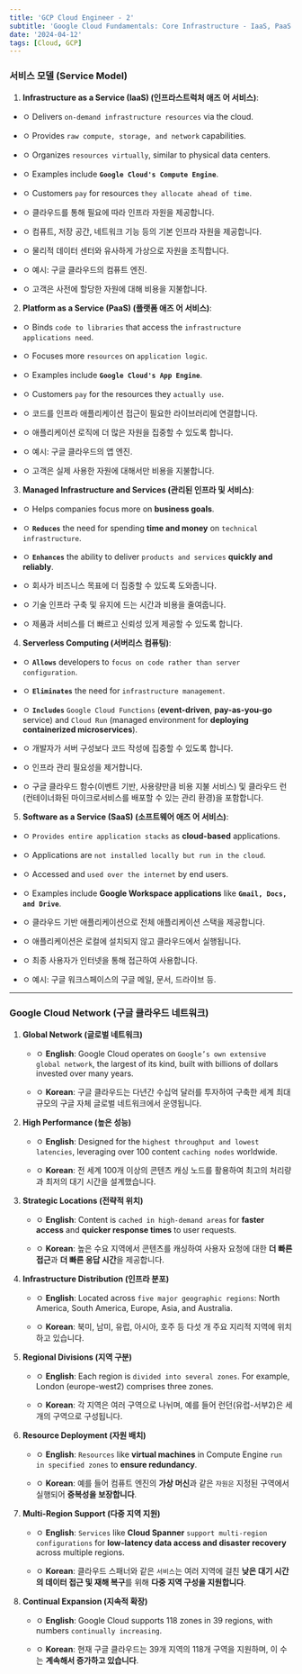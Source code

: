 ```yaml
---
title: 'GCP Cloud Engineer - 2'
subtitle: 'Google Cloud Fundamentals: Core Infrastructure - IaaS, PaaS / Google Cloud Network'
date: '2024-04-12'
tags: [Cloud, GCP]
---
```

### 서비스 모델 (Service Model)

1. **Infrastructure as a Service (IaaS) (인프라스트럭처 애즈 어 서비스)**:
  
  - ㅇ Delivers `on-demand infrastructure resources` via the cloud.
  
  - ㅇ Provides `raw compute, storage, and network` capabilities.

  - ㅇ Organizes `resources virtually`, similar to physical data centers.

  - ㅇ Examples include **`Google Cloud's Compute Engine`**.

  - ㅇ Customers `pay` for resources `they allocate ahead of time`.

  - ㅇ 클라우드를 통해 필요에 따라 인프라 자원을 제공합니다.
  
  - ㅇ 컴퓨트, 저장 공간, 네트워크 기능 등의 기본 인프라 자원을 제공합니다.

  - ㅇ 물리적 데이터 센터와 유사하게 가상으로 자원을 조직합니다.

  - ㅇ 예시: 구글 클라우드의 컴퓨트 엔진.
  
  - ㅇ 고객은 사전에 할당한 자원에 대해 비용을 지불합니다.

2. **Platform as a Service (PaaS) (플랫폼 애즈 어 서비스)**:
  
  - ㅇ Binds `code to libraries` that access the `infrastructure applications need`.
  
  - ㅇ Focuses more `resources` on `application logic`.
  
  - ㅇ Examples include **`Google Cloud's App Engine`**.
  
  - ㅇ Customers `pay` for the resources they `actually use`.

  - ㅇ 코드를 인프라 애플리케이션 접근이 필요한 라이브러리에 연결합니다.
  
  - ㅇ 애플리케이션 로직에 더 많은 자원을 집중할 수 있도록 합니다.
  
  - ㅇ 예시: 구글 클라우드의 앱 엔진.
  
  - ㅇ 고객은 실제 사용한 자원에 대해서만 비용을 지불합니다.

3. **Managed Infrastructure and Services (관리된 인프라 및 서비스)**:
  
  - ㅇ Helps companies focus more on **business goals**.
  
  - ㅇ **`Reduces`** the need for spending **time and money** on `technical infrastructure`.
  
  - ㅇ **`Enhances`** the ability to deliver `products and services` **quickly and reliably**.

  - ㅇ 회사가 비즈니스 목표에 더 집중할 수 있도록 도와줍니다.
  
  - ㅇ 기술 인프라 구축 및 유지에 드는 시간과 비용을 줄여줍니다.
  
  - ㅇ 제품과 서비스를 더 빠르고 신뢰성 있게 제공할 수 있도록 합니다.

4. **Serverless Computing (서버리스 컴퓨팅)**:

  - ㅇ **`Allows`** developers to `focus on code rather than server configuration`.
  
  - ㅇ **`Eliminates`** the need for `infrastructure management`.
  
  - ㅇ **`Includes`** `Google Cloud Functions` (**event-driven**, **pay-as-you-go** service) and `Cloud Run` (managed environment for **deploying containerized microservices**).

  - ㅇ 개발자가 서버 구성보다 코드 작성에 집중할 수 있도록 합니다.
  
  - ㅇ 인프라 관리 필요성을 제거합니다.
  
  - ㅇ 구글 클라우드 함수(이벤트 기반, 사용량만큼 비용 지불 서비스) 및 클라우드 런(컨테이너화된 마이크로서비스를 배포할 수 있는 관리 환경)을 포함합니다.

5. **Software as a Service (SaaS) (소프트웨어 애즈 어 서비스)**:
  
  - ㅇ `Provides entire application stacks` as **cloud-based** applications.
  
  - ㅇ Applications are `not installed locally but run in the cloud`.
  
  - ㅇ Accessed and `used over the internet` by end users.
  
  - ㅇ Examples include **Google Workspace applications** like **`Gmail, Docs, and Drive`**.

  - ㅇ 클라우드 기반 애플리케이션으로 전체 애플리케이션 스택을 제공합니다.
  
  - ㅇ 애플리케이션은 로컬에 설치되지 않고 클라우드에서 실행됩니다.
  
  - ㅇ 최종 사용자가 인터넷을 통해 접근하여 사용합니다.
  
  - ㅇ 예시: 구글 워크스페이스의 구글 메일, 문서, 드라이브 등.

----------------------

### Google Cloud Network (구글 클라우드 네트워크)

1. **Global Network (글로벌 네트워크)**

   - ㅇ **English**: Google Cloud operates on `Google’s own extensive global network`, the largest of its kind, built with billions of dollars invested over many years.
   
   - ㅇ **Korean**: 구글 클라우드는 다년간 수십억 달러를 투자하여 구축한 세계 최대 규모의 구글 자체 글로벌 네트워크에서 운영됩니다.

2. **High Performance (높은 성능)**

   - ㅇ **English**: Designed for the `highest throughput and lowest latencies`, leveraging over 100 content `caching nodes` worldwide.
   
   - ㅇ **Korean**: 전 세계 100개 이상의 콘텐츠 캐싱 노드를 활용하여 최고의 처리량과 최저의 대기 시간을 설계했습니다.

3. **Strategic Locations (전략적 위치)**

   - ㅇ **English**: Content is `cached in high-demand areas` for **faster access** and **quicker response times** to user requests.
   
   - ㅇ **Korean**: 높은 수요 지역에서 콘텐츠를 캐싱하여 사용자 요청에 대한 **더 빠른 접근**과 **더 빠른 응답 시간**을 제공합니다.

4. **Infrastructure Distribution (인프라 분포)**

   - ㅇ **English**: Located across `five major geographic regions`: North America, South America, Europe, Asia, and Australia.
   
   - ㅇ **Korean**: 북미, 남미, 유럽, 아시아, 호주 등 다섯 개 주요 지리적 지역에 위치하고 있습니다.

5. **Regional Divisions (지역 구분)**

   - ㅇ **English**: Each region is `divided into several zones`. For example, London (europe-west2) comprises three zones.
   
   - ㅇ **Korean**: 각 지역은 여러 구역으로 나뉘며, 예를 들어 런던(유럽-서부2)은 세 개의 구역으로 구성됩니다.

6. **Resource Deployment (자원 배치)**

   - ㅇ **English**: `Resources` like **virtual machines** in Compute Engine `run in specified zones` to **ensure redundancy**.
   
   - ㅇ **Korean**: 예를 들어 컴퓨트 엔진의 **가상 머신**과 같은 `자원은` 지정된 구역에서 실행되어 **중복성을 보장합니다**.

7. **Multi-Region Support (다중 지역 지원)**

   - ㅇ **English**: `Services` like **Cloud Spanner** `support multi-region configurations` for **low-latency data access and disaster recovery** across multiple regions.
   
   - ㅇ **Korean**: 클라우드 스패너와 같은 `서비스`는 여러 지역에 걸친 **낮은 대기 시간의 데이터 접근 및 재해 복구**를 위해 **다중 지역 구성을 지원합니다**.

8. **Continual Expansion (지속적 확장)**

   - ㅇ **English**: Google Cloud supports 118 zones in 39 regions, with numbers `continually increasing`.
   
   - ㅇ **Korean**: 현재 구글 클라우드는 39개 지역의 118개 구역을 지원하며, 이 수는 **계속해서 증가하고 있습니다**.
